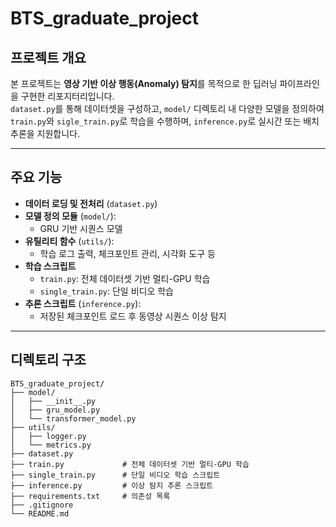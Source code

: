# BTS_graduate_project

## 프로젝트 개요
본 프로젝트는 **영상 기반 이상 행동(Anomaly) 탐지**를 목적으로 한 딥러닝 파이프라인을 구현한 리포지터리입니다.  
`dataset.py`를 통해 데이터셋을 구성하고, `model/` 디렉토리 내 다양한 모델을 정의하여 `train.py`와 `sigle_train.py`로 학습을 수행하며, `inference.py`로 실시간 또는 배치 추론을 지원합니다.

---

## 주요 기능
- **데이터 로딩 및 전처리** (`dataset.py`)  
- **모델 정의 모듈** (`model/`):
  - GRU 기반 시퀀스 모델  
- **유틸리티 함수** (`utils/`):
  - 학습 로그 출력, 체크포인트 관리, 시각화 도구 등  
- **학습 스크립트**  
  - `train.py`: 전체 데이터셋 기반 멀티-GPU 학습  
  - `single_train.py`: 단일 비디오 학습  
- **추론 스크립트** (`inference.py`):
  - 저장된 체크포인트 로드 후 동영상 시퀀스 이상 탐지  

---

## 디렉토리 구조

```plaintext
BTS_graduate_project/
├── model/
│   ├── __init__.py
│   ├── gru_model.py
│   └── transformer_model.py
├── utils/
│   ├── logger.py
│   └── metrics.py
├── dataset.py
├── train.py             # 전체 데이터셋 기반 멀티-GPU 학습
├── single_train.py      # 단일 비디오 학습 스크립트
├── inference.py         # 이상 탐지 추론 스크립트
├── requirements.txt     # 의존성 목록
├── .gitignore
└── README.md
